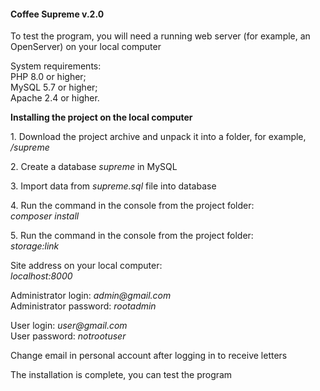 <h4>Coffee Supreme v.2.0</h4>
<p>To test the program, you will need a running web server (for example, an OpenServer) on your local computer</p>
<p>System requirements:<br>
PHP 8.0 or higher;<br>
MySQL 5.7 or higher;<br>
Apache 2.4 or higher.</p>
<p><b>Installing the project on the local computer</b></p>
<p>1. Download the project archive and unpack it into a folder, for example, <i>/supreme</i></p>
<p>2. Create a database <i>supreme</i> in MySQL</p>
<p>3. Import data from <i>supreme.sql</i> file into database</p>
<p>4. Run the command in the console from the project folder:<br>
<i>composer install</i></p>
<p>5. Run the command in the console from the project folder:<br>
<i>storage:link</i></p>
<p>Site address on your local computer:<br>
<i>localhost:8000</i></p>
<p>Administrator login: <i>admin@gmail.com</i><br>Administrator password: <i>rootadmin</i></p>
<p>User login: <i>user@gmail.com</i><br>User password: <i>notrootuser</i></p>
<p>Change email in personal account after logging in to receive letters</p>
<p>The installation is complete, you can test the program</p>
